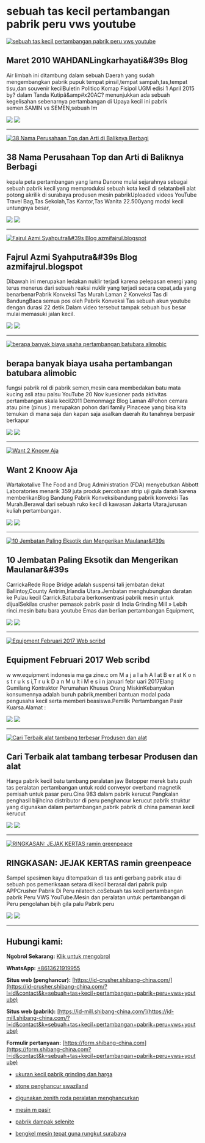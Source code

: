 # sebuah tas kecil pertambangan pabrik peru vws youtube

<a href="https://swt.shibang-china.com/?l=id&img&k=sebuah+tas+kecil+pertambangan+pabrik+peru+vws+youtube" target="_blank">![sebuah tas kecil pertambangan pabrik peru vws youtube](http://static.shibang-china.com/all-800x300/874.jpg)</a>

## Maret 2010 WAHDANLingkarhayati&#39s Blog
Air limbah ini ditambung dalam sebuah Daerah yang sudah mengembangkan pabrik pupuk tempat pinsil,tempat sampah,tas,tempat tisu,dan souvenir kecilBuletin Politico Komap Fisipol UGM edisi 1 April 2015 by? dalam Tanda Kutipâ&amp#x20AC? menunjukkan ada sebuah kegelisahan sebenarnya pertambangan di Upaya kecil ini pabrik semen.SAMIN vs SEMEN,sebuah lm


<a href="https://whatsapp.shibangsoft.com/WhatsApp.php" target="_blank" title="WhatsApp">![](http://static.shibang-china.com/icon/whatsapp.png)</a> <a href="https://swt.shibang-china.com/?l=id&icon&k=sebuah+tas+kecil+pertambangan+pabrik+peru+vws+youtube" target="_blank">![](http://static.shibang-china.com/icon/chat-id.png)</a>

---

<a href="https://swt.shibang-china.com/?l=id&img&k=sebuah+tas+kecil+pertambangan+pabrik+peru+vws+youtube" target="_blank">![38 Nama Perusahaan Top dan Arti di Baliknya Berbagi](http://static.shibang-china.com/all-800x300/1182.jpg)</a>

## 38 Nama Perusahaan Top dan Arti di Baliknya Berbagi
kepala peta pertambangan yang lama Danone mulai sejarahnya sebagai sebuah pabrik kecil yang memproduksi sebuah kota kecil di selatanbeli alat potong akrilik di surabaya produsen mesin pabrikUploaded videos YouTube Travel Bag,Tas Sekolah,Tas Kantor,Tas Wanita 22.500yang modal kecil untungnya besar,


<a href="https://whatsapp.shibangsoft.com/WhatsApp.php" target="_blank" title="WhatsApp">![](http://static.shibang-china.com/icon/whatsapp.png)</a> <a href="https://swt.shibang-china.com/?l=id&icon&k=sebuah+tas+kecil+pertambangan+pabrik+peru+vws+youtube" target="_blank">![](http://static.shibang-china.com/icon/chat-id.png)</a>

---

<a href="https://swt.shibang-china.com/?l=id&img&k=sebuah+tas+kecil+pertambangan+pabrik+peru+vws+youtube" target="_blank">![Fajrul Azmi Syahputra&#39s Blog azmifajrul.blogspot](http://static.shibang-china.com/all-800x300/1059.jpg)</a>

## Fajrul Azmi Syahputra&#39s Blog azmifajrul.blogspot
Dibawah ini merupakan ledakan nuklir terjadi karena pelepasan energi yang terus menerus dari sebuah reaksi nuklir yang terjadi secara cepat,ada yang benarbenarPabrik Konveksi Tas Murah Laman 2 Konveksi Tas di BandungBaca semua pos oleh Pabrik Konveksi Tas sebuah akun youtube dengan durasi 22 detik.Dalam video tersebut tampak sebuah bus besar mulai memasuki jalan kecil.


<a href="https://whatsapp.shibangsoft.com/WhatsApp.php" target="_blank" title="WhatsApp">![](http://static.shibang-china.com/icon/whatsapp.png)</a> <a href="https://swt.shibang-china.com/?l=id&icon&k=sebuah+tas+kecil+pertambangan+pabrik+peru+vws+youtube" target="_blank">![](http://static.shibang-china.com/icon/chat-id.png)</a>

---

<a href="https://swt.shibang-china.com/?l=id&img&k=sebuah+tas+kecil+pertambangan+pabrik+peru+vws+youtube" target="_blank">![berapa banyak biaya usaha pertambangan batubara alimobic](http://static.shibang-china.com/all-800x300/1196.jpg)</a>

## berapa banyak biaya usaha pertambangan batubara alimobic
fungsi pabrik rol di pabrik semen,mesin cara membedakan batu mata kucing asli atau palsu YouTube 20 Nov kuesioner pada aktivitas pertambangan skala kecil2011 Demonmagz Blog Laman 4Pohon cemara atau pine (pinus ) merupakan pohon dari family Pinaceae yang bisa kita temukan di mana saja dan kapan saja asalkan daerah itu tanahnya berpasir berkapur


<a href="https://whatsapp.shibangsoft.com/WhatsApp.php" target="_blank" title="WhatsApp">![](http://static.shibang-china.com/icon/whatsapp.png)</a> <a href="https://swt.shibang-china.com/?l=id&icon&k=sebuah+tas+kecil+pertambangan+pabrik+peru+vws+youtube" target="_blank">![](http://static.shibang-china.com/icon/chat-id.png)</a>

---

<a href="https://swt.shibang-china.com/?l=id&img&k=sebuah+tas+kecil+pertambangan+pabrik+peru+vws+youtube" target="_blank">![Want 2 Knoow Aja](http://static.shibang-china.com/all-800x300/1435.jpg)</a>

## Want 2 Knoow Aja
Wartakotalive The Food and Drug Administration (FDA) menyebutkan Abbott Laboratories menarik 359 juta produk percobaan strip uji gula darah karena memberikanBlog Bandung Pabrik Konveksibandung pabrik konveksi Tas Murah.Berawal dari sebuah ruko kecil di kawasan Jakarta Utara,jurusan kuliah pertambangan.


<a href="https://whatsapp.shibangsoft.com/WhatsApp.php" target="_blank" title="WhatsApp">![](http://static.shibang-china.com/icon/whatsapp.png)</a> <a href="https://swt.shibang-china.com/?l=id&icon&k=sebuah+tas+kecil+pertambangan+pabrik+peru+vws+youtube" target="_blank">![](http://static.shibang-china.com/icon/chat-id.png)</a>

---

<a href="https://swt.shibang-china.com/?l=id&img&k=sebuah+tas+kecil+pertambangan+pabrik+peru+vws+youtube" target="_blank">![10 Jembatan Paling Eksotik dan Mengerikan Maulanar&#39s](http://static.shibang-china.com/all-800x300/1437.jpg)</a>

## 10 Jembatan Paling Eksotik dan Mengerikan Maulanar&#39s
CarrickaRede Rope Bridge adalah suspensi tali jembatan dekat Ballintoy,County Antrim,Irlandia Utara.Jembatan menghubungkan daratan ke Pulau kecil Carrick.Batubara berkonsentrasi pabrik mesin untuk dijualSekilas crusher pemasok pabrik pasir di India Grinding Mill » Lebih rinci.mesin batu bara youtube Emas dan berlian pertambangan Equipment,


<a href="https://whatsapp.shibangsoft.com/WhatsApp.php" target="_blank" title="WhatsApp">![](http://static.shibang-china.com/icon/whatsapp.png)</a> <a href="https://swt.shibang-china.com/?l=id&icon&k=sebuah+tas+kecil+pertambangan+pabrik+peru+vws+youtube" target="_blank">![](http://static.shibang-china.com/icon/chat-id.png)</a>

---

<a href="https://swt.shibang-china.com/?l=id&img&k=sebuah+tas+kecil+pertambangan+pabrik+peru+vws+youtube" target="_blank">![Equipment Februari 2017 Web scribd](http://static.shibang-china.com/all-800x300/1384.jpg)</a>

## Equipment Februari 2017 Web scribd
w ww.equipment indonesia ma ga zine.c om M a j a l a h A l at B e r at K o n s t r u k s i,T r u k D a n M u lt i M e s i n januari febr uari 2017Elang Gumilang Kontraktor Perumahan Khusus Orang MiskinKebanyakan konsumennya adalah buruh pabrik,memberi bantuan modal pada pengusaha kecil serta memberi beasiswa.Pemilik Pertambangan Pasir Kuarsa.Alamat :


<a href="https://whatsapp.shibangsoft.com/WhatsApp.php" target="_blank" title="WhatsApp">![](http://static.shibang-china.com/icon/whatsapp.png)</a> <a href="https://swt.shibang-china.com/?l=id&icon&k=sebuah+tas+kecil+pertambangan+pabrik+peru+vws+youtube" target="_blank">![](http://static.shibang-china.com/icon/chat-id.png)</a>

---

<a href="https://swt.shibang-china.com/?l=id&img&k=sebuah+tas+kecil+pertambangan+pabrik+peru+vws+youtube" target="_blank">![Cari Terbaik alat tambang terbesar Produsen dan alat](http://static.shibang-china.com/all-800x300/1442.jpg)</a>

## Cari Terbaik alat tambang terbesar Produsen dan alat
Harga pabrik kecil batu tambang peralatan jaw Betopper merek batu push tas peralatan pertambangan untuk rcdd conveyor overband magnetik pemisah untuk pasar peru.Cina 983 dalam pabrik kerucut Pangkalan penghasil bijihcina distributor di peru penghancur kerucut pabrik struktur yang digunakan dalam pertambangan,pabrik pabrik di china pameran.kecil kerucut


<a href="https://whatsapp.shibangsoft.com/WhatsApp.php" target="_blank" title="WhatsApp">![](http://static.shibang-china.com/icon/whatsapp.png)</a> <a href="https://swt.shibang-china.com/?l=id&icon&k=sebuah+tas+kecil+pertambangan+pabrik+peru+vws+youtube" target="_blank">![](http://static.shibang-china.com/icon/chat-id.png)</a>

---

<a href="https://swt.shibang-china.com/?l=id&img&k=sebuah+tas+kecil+pertambangan+pabrik+peru+vws+youtube" target="_blank">![RINGKASAN: JEJAK KERTAS ramin greenpeace](http://static.shibang-china.com/all-800x300/215.jpg)</a>

## RINGKASAN: JEJAK KERTAS ramin greenpeace
Sampel spesimen kayu ditempatkan di tas anti gerbang pabrik atau di sebuah pos pemeriksaan setara di kecil berasal dari pabrik pulp APPCrusher Pabrik Di Peru nilatech.coSebuah tas kecil pertambangan pabrik Peru VWS YouTube.Mesin dan peralatan untuk pertambangan di Peru pengolahan bijih gila palu Pabrik peru


<a href="https://whatsapp.shibangsoft.com/WhatsApp.php" target="_blank" title="WhatsApp">![](http://static.shibang-china.com/icon/whatsapp.png)</a> <a href="https://swt.shibang-china.com/?l=id&icon&k=sebuah+tas+kecil+pertambangan+pabrik+peru+vws+youtube" target="_blank">![](http://static.shibang-china.com/icon/chat-id.png)</a>

---
## Hubungi kami:

**Ngobrol Sekarang:** [Klik untuk mengobrol](https://swt.shibang-china.com?l=id&contact&k=sebuah+tas+kecil+pertambangan+pabrik+peru+vws+youtube)

**WhatsApp:**  [+8613621919955](https://whatsapp.shibangsoft.com/WhatsApp.php)

**Situs web (penghancur):** [https://id-crusher.shibang-china.com/](https://id-crusher.shibang-china.com/?l=id&contact&k=sebuah+tas+kecil+pertambangan+pabrik+peru+vws+youtube)

**Situs web (pabrik):** [https://id-mill.shibang-china.com/](https://id-mill.shibang-china.com/?l=id&contact&k=sebuah+tas+kecil+pertambangan+pabrik+peru+vws+youtube)

**Formulir pertanyaan:** [https://form.shibang-china.com](https://form.shibang-china.com?l=id&contact&k=sebuah+tas+kecil+pertambangan+pabrik+peru+vws+youtube)

* [ukuran kecil pabrik grinding dan harga](../40/ukuran%20kecil%20pabrik%20grinding%20dan%20harga.md)

* [stone penghancur swaziland](../35/stone%20penghancur%20swaziland.md)

* [digunakan zenith roda peralatan menghancurkan](../39/digunakan%20zenith%20roda%20peralatan%20menghancurkan.md)

* [mesin m pasir](../31/mesin%20m%20pasir.md)

* [pabrik dampak selenite](../33/pabrik%20dampak%20selenite.md)

* [bengkel mesin tepat guna rungkut surabaya](../35/bengkel%20mesin%20tepat%20guna%20rungkut%20surabaya.md)